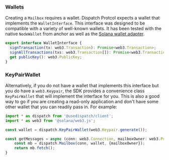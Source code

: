 ### Wallets

Creating a `Mailbox` requires a wallet. Dispatch Protcol expects a wallet that implements the `WalletInterface`. This interface was designed to be compatible with a variety of well-known wallets. It has been tested with the native `NodeWallet` from anchor as well as the [Solana wallet adapter](https://github.com/solana-labs/wallet-adapter).

```ts
export interface WalletInterface {
  signTransaction(tx: web3.Transaction): Promise<web3.Transaction>;
  signAllTransactions(txs: web3.Transaction[]): Promise<web3.Transaction[]>;
  get publicKey(): web3.PublicKey;
}
```

### KeyPairWallet

Alternatively, if you do not have a wallet that implements this interface but you do have a `web3.Keypair`, the SDK provides a convenience class `KeyPairWallet` that will implement the interface for you. This is also a good way to go if you are creating a read-only application and don't have some other wallet that you can readily pass in. For example:

```ts
import * as dispatch from '@usedispatch/client';
import * as web3 from '@solana/web3.js';

const wallet = dispatch.KeyPairWallet(web3.Keypair.generate());

const getMessages = async (conn: web3.Connection, mailboxOwner: web3.PublicKey) => {
    const mb = dispatch.Mailbox(conn, wallet, {mailboxOwner});
    return mb.fetch();
}
```
